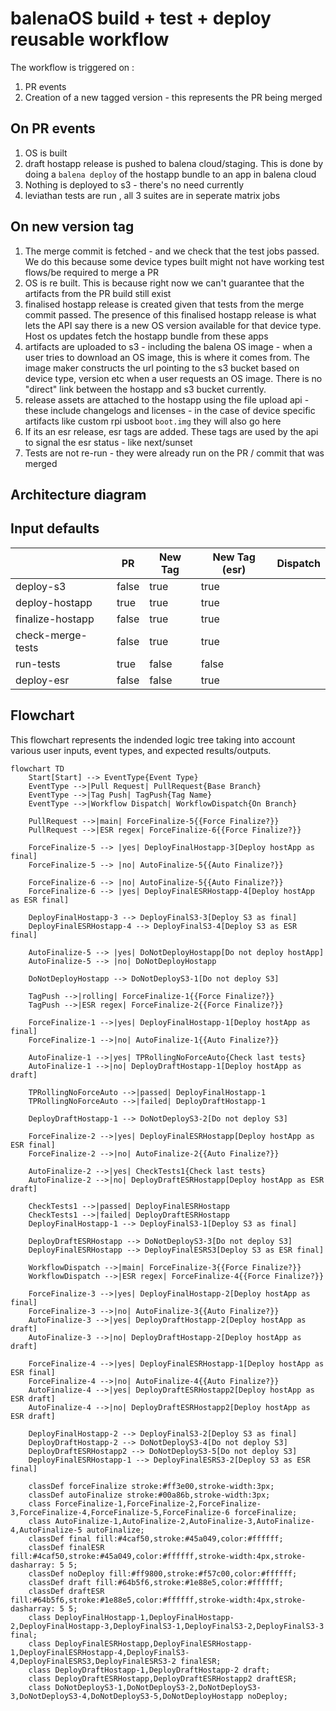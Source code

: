 # balenaOS build + test + deploy reusable workflow

The workflow is triggered on :

1. PR events
2. Creation of a new tagged version - this represents the PR being merged

## On PR events

1. OS is built
2. draft hostapp release is pushed to balena cloud/staging. This is done by doing a `balena deploy` of the hostapp bundle to an app in balena cloud
3. Nothing is deployed to s3 - there's no need currently
4. leviathan tests are run , all 3 suites are in seperate matrix jobs

## On new version tag

1. The merge commit is fetched - and we check that the test jobs passed. We do this because some device types built might not have working test flows/be required to merge a PR
2. OS is re built. This is because right now we can't guarantee that the artifacts from the PR build still exist
3. finalised hostapp release is created given that tests from the merge commit passed. The presence of this finalised hostapp release is what lets the API say there is a new OS version available for that device type. Host os updates fetch the hostapp bundle from these apps
4. artifacts are uploaded to s3 - including the balena OS image - when a user tries to download an OS image, this is where it comes from. The image maker constructs the url pointing to the s3 bucket based on device type, version etc when a user requests an OS image. There is no "direct" link between the hostapp and s3 bucket currently.
5. release assets are attached to the hostapp using the file upload api - these include changelogs and licenses - in the case of device specific artifacts like custom rpi usboot `boot.img` they will also go here
6. If its an esr release, esr tags are added. These tags are used by the api to signal the esr status - like next/sunset
7. Tests are not re-run - they were already run on the PR / commit that was merged

## Architecture diagram

## Input defaults

|                   | PR    | New Tag | New Tag (esr) | Dispatch |
|-------------------|-------|---------|---------------|----------|
| deploy-s3         | false | true    | true          |          |
| deploy-hostapp    | true  | true    | true          |          |
| finalize-hostapp  | false | true    | true          |          |
| check-merge-tests | false | true    | true          |          |
| run-tests         | true  | false   | false         |          |
| deploy-esr        | false | false   | true          |          |

## Flowchart

This flowchart represents the indended logic tree taking into account
various user inputs, event types, and expected results/outputs.

```mermaid
flowchart TD
    Start[Start] --> EventType{Event Type}
    EventType -->|Pull Request| PullRequest{Base Branch}
    EventType -->|Tag Push| TagPush{Tag Name}
    EventType -->|Workflow Dispatch| WorkflowDispatch{On Branch}

    PullRequest -->|main| ForceFinalize-5{{Force Finalize?}}
    PullRequest -->|ESR regex| ForceFinalize-6{{Force Finalize?}}

    ForceFinalize-5 --> |yes| DeployFinalHostapp-3[Deploy hostApp as final]
    ForceFinalize-5 --> |no| AutoFinalize-5{{Auto Finalize?}}

    ForceFinalize-6 --> |no| AutoFinalize-5{{Auto Finalize?}}
    ForceFinalize-6 --> |yes| DeployFinalESRHostapp-4[Deploy hostApp as ESR final]

    DeployFinalHostapp-3 --> DeployFinalS3-3[Deploy S3 as final]
    DeployFinalESRHostapp-4 --> DeployFinalS3-4[Deploy S3 as ESR final]

    AutoFinalize-5 --> |yes| DoNotDeployHostapp[Do not deploy hostApp]
    AutoFinalize-5 --> |no| DoNotDeployHostapp
    
    DoNotDeployHostapp --> DoNotDeployS3-1[Do not deploy S3]

    TagPush -->|rolling| ForceFinalize-1{{Force Finalize?}}
    TagPush -->|ESR regex| ForceFinalize-2{{Force Finalize?}}

    ForceFinalize-1 -->|yes| DeployFinalHostapp-1[Deploy hostApp as final]
    ForceFinalize-1 -->|no| AutoFinalize-1{{Auto Finalize?}}

    AutoFinalize-1 -->|yes| TPRollingNoForceAuto{Check last tests}
    AutoFinalize-1 -->|no| DeployDraftHostapp-1[Deploy hostApp as draft]

    TPRollingNoForceAuto -->|passed| DeployFinalHostapp-1
    TPRollingNoForceAuto -->|failed| DeployDraftHostapp-1

    DeployDraftHostapp-1 --> DoNotDeployS3-2[Do not deploy S3]

    ForceFinalize-2 -->|yes| DeployFinalESRHostapp[Deploy hostApp as ESR final]
    ForceFinalize-2 -->|no| AutoFinalize-2{{Auto Finalize?}}

    AutoFinalize-2 -->|yes| CheckTests1{Check last tests}
    AutoFinalize-2 -->|no| DeployDraftESRHostapp[Deploy hostApp as ESR draft]

    CheckTests1 -->|passed| DeployFinalESRHostapp
    CheckTests1 -->|failed| DeployDraftESRHostapp
    DeployFinalHostapp-1 --> DeployFinalS3-1[Deploy S3 as final]

    DeployDraftESRHostapp --> DoNotDeployS3-3[Do not deploy S3]
    DeployFinalESRHostapp --> DeployFinalESRS3[Deploy S3 as ESR final]
    
    WorkflowDispatch -->|main| ForceFinalize-3{{Force Finalize?}}
    WorkflowDispatch -->|ESR regex| ForceFinalize-4{{Force Finalize?}}

    ForceFinalize-3 -->|yes| DeployFinalHostapp-2[Deploy hostApp as final]
    ForceFinalize-3 -->|no| AutoFinalize-3{{Auto Finalize?}}
    AutoFinalize-3 -->|yes| DeployDraftHostapp-2[Deploy hostApp as draft]
    AutoFinalize-3 -->|no| DeployDraftHostapp-2[Deploy hostApp as draft]

    ForceFinalize-4 -->|yes| DeployFinalESRHostapp-1[Deploy hostApp as ESR final]
    ForceFinalize-4 -->|no| AutoFinalize-4{{Auto Finalize?}}
    AutoFinalize-4 -->|yes| DeployDraftESRHostapp2[Deploy hostApp as ESR draft]
    AutoFinalize-4 -->|no| DeployDraftESRHostapp2[Deploy hostApp as ESR draft]

    DeployFinalHostapp-2 --> DeployFinalS3-2[Deploy S3 as final]
    DeployDraftHostapp-2 --> DoNotDeployS3-4[Do not deploy S3]
    DeployDraftESRHostapp2 --> DoNotDeployS3-5[Do not deploy S3]
    DeployFinalESRHostapp-1 --> DeployFinalESRS3-2[Deploy S3 as ESR final]

    classDef forceFinalize stroke:#ff3e00,stroke-width:3px;
    classDef autoFinalize stroke:#00a86b,stroke-width:3px;
    class ForceFinalize-1,ForceFinalize-2,ForceFinalize-3,ForceFinalize-4,ForceFinalize-5,ForceFinalize-6 forceFinalize;
    class AutoFinalize-1,AutoFinalize-2,AutoFinalize-3,AutoFinalize-4,AutoFinalize-5 autoFinalize;
    classDef final fill:#4caf50,stroke:#45a049,color:#ffffff;
    classDef finalESR fill:#4caf50,stroke:#45a049,color:#ffffff,stroke-width:4px,stroke-dasharray: 5 5;
    classDef noDeploy fill:#ff9800,stroke:#f57c00,color:#ffffff;
    classDef draft fill:#64b5f6,stroke:#1e88e5,color:#ffffff;
    classDef draftESR fill:#64b5f6,stroke:#1e88e5,color:#ffffff,stroke-width:4px,stroke-dasharray: 5 5;
    class DeployFinalHostapp-1,DeployFinalHostapp-2,DeployFinalHostapp-3,DeployFinalS3-1,DeployFinalS3-2,DeployFinalS3-3 final;
    class DeployFinalESRHostapp,DeployFinalESRHostapp-1,DeployFinalESRHostapp-4,DeployFinalS3-4,DeployFinalESRS3,DeployFinalESRS3-2 finalESR;
    class DeployDraftHostapp-1,DeployDraftHostapp-2 draft;
    class DeployDraftESRHostapp,DeployDraftESRHostapp2 draftESR;
    class DoNotDeployS3-1,DoNotDeployS3-2,DoNotDeployS3-3,DoNotDeployS3-4,DoNotDeployS3-5,DoNotDeployHostapp noDeploy;
```
